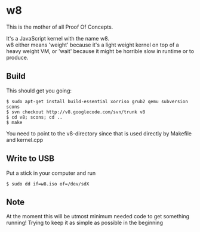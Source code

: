 w8
==

This is the mother of all Proof Of Concepts.

It's a JavaScript kernel with the name w8.<br>
w8 either means 'weight' because it's a light weight kernel on top of a heavy weight VM,
or 'wait' because it might be horrible slow in runtime or to produce.

Build
-----

This should get you going:

    $ sudo apt-get install build-essential xorriso grub2 qemu subversion scons
    $ svn checkout http://v8.googlecode.com/svn/trunk v8
    $ cd v8; scons; cd ..
    $ make

You need to point to the v8-directory since that is used directly by Makefile and kernel.cpp

Write to USB
------------
Put a stick in your computer and run

    $ sudo dd if=w8.iso of=/dev/sdX

Note
----
At the moment this will be utmost minimum needed code to get something running!
Trying to keep it as simple as possible in the beginning
